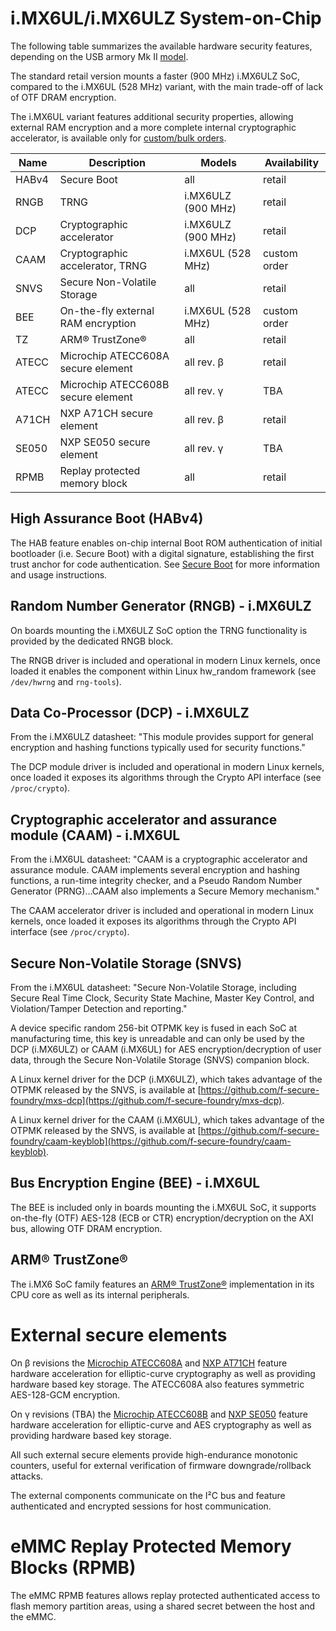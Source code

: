 # i.MX6UL/i.MX6ULZ System-on-Chip

The following table summarizes the available hardware security features,
depending on the USB armory Mk II
[model](https://github.com/f-secure-foundry/usbarmory/wiki/Ordering-information).

The standard retail version mounts a faster (900 MHz) i.MX6ULZ SoC, compared to
the i.MX6UL (528 MHz) variant, with the main trade-off of lack of OTF DRAM
encryption.

The i.MX6UL variant features additional security properties, allowing external RAM
encryption and a more complete internal cryptographic accelerator, is available
only for [custom/bulk orders](https://github.com/f-secure-foundry/usbarmory/wiki/Ordering-information#custombulk-orders).

| Name  | Description                          | Models              | Availability |
|-------|--------------------------------------|---------------------|--------------|
| HABv4 | Secure Boot                          | all                 | retail       |
| RNGB  | TRNG                                 | i.MX6ULZ (900 MHz)  | retail       |
| DCP   | Cryptographic accelerator            | i.MX6ULZ (900 MHz)  | retail       |
| CAAM  | Cryptographic accelerator, TRNG      | i.MX6UL  (528 MHz)  | custom order |
| SNVS  | Secure Non-Volatile Storage          | all                 | retail       |
| BEE   | On-the-fly external RAM encryption   | i.MX6UL  (528 MHz)  | custom order |
| TZ    | ARM® TrustZone®                      | all                 | retail       |
| ATECC | Microchip ATECC608A secure element   | all rev. β          | retail       |
| ATECC | Microchip ATECC608B secure element   | all rev. γ          | TBA          |
| A71CH | NXP A71CH secure element             | all rev. β          | retail       |
| SE050 | NXP SE050 secure element             | all rev. γ          | TBA          |
| RPMB  | Replay protected memory block        | all                 | retail       |

## High Assurance Boot (HABv4)

The HAB feature enables on-chip internal Boot ROM authentication of initial
bootloader (i.e. Secure Boot) with a digital signature, establishing the first
trust anchor for code authentication. See
[Secure Boot](https://github.com/f-secure-foundry/usbarmory/wiki/Secure-boot-(Mk-II)) for
more information and usage instructions.

## Random Number Generator (RNGB) - i.MX6ULZ

On boards mounting the i.MX6ULZ SoC option the TRNG functionality is
provided by the dedicated RNGB block.

The RNGB driver is included and operational in modern Linux kernels, once
loaded it enables the component within Linux hw_random framework (see
`/dev/hwrng` and `rng-tools`).

## Data Co-Processor (DCP) - i.MX6ULZ

From the i.MX6ULZ datasheet: "This module provides support for general
encryption and hashing functions typically used for security functions."

The DCP module driver is included and operational in modern Linux kernels, once
loaded it exposes its algorithms through the Crypto API interface (see
`/proc/crypto`).

## Cryptographic accelerator and assurance module (CAAM) - i.MX6UL

From the i.MX6UL datasheet: "CAAM is a cryptographic accelerator and assurance
module. CAAM implements several encryption and hashing functions, a run-time
integrity checker, and a Pseudo Random Number Generator (PRNG)...CAAM also
implements a Secure Memory mechanism."

The CAAM accelerator driver is included and operational in modern Linux
kernels, once loaded it exposes its algorithms through the Crypto API interface
(see `/proc/crypto`).

## Secure Non-Volatile Storage (SNVS)

From the i.MX6UL datasheet: "Secure Non-Volatile Storage, including Secure Real
Time Clock, Security State Machine, Master Key Control, and Violation/Tamper
Detection and reporting."

A device specific random 256-bit OTPMK key is fused in each SoC at
manufacturing time, this key is unreadable and can only be used by the DCP
(i.MX6ULZ) or CAAM (i.MX6UL) for AES encryption/decryption of user data, through
the Secure Non-Volatile Storage (SNVS) companion block.

A Linux kernel driver for the DCP (i.MX6ULZ), which takes advantage of the
OTPMK released by the SNVS, is available at
[https://github.com/f-secure-foundry/mxs-dcp](https://github.com/f-secure-foundry/mxs-dcp).

A Linux kernel driver for the CAAM (i.MX6UL), which takes advantage of the
OTPMK released by the SNVS, is available at
[https://github.com/f-secure-foundry/caam-keyblob](https://github.com/f-secure-foundry/caam-keyblob).

## Bus Encryption Engine (BEE) - i.MX6UL

The BEE is included only in boards mounting the i.MX6UL SoC, it supports
on-the-fly (OTF) AES-128 (ECB or CTR) encryption/decryption on the AXI bus,
allowing OTF DRAM encryption.

## ARM® TrustZone®

The i.MX6 SoC family features an [ARM® TrustZone®](http://www.arm.com/products/processors/technologies/trustzone/)
implementation in its CPU core as well as its internal peripherals.

# External secure elements

On β revisions the [Microchip ATECC608A](https://www.microchip.com/wwwproducts/en/ATECC608A) and
[NXP AT71CH](https://www.nxp.com/products/identification-and-security/authentication/plug-and-trust-the-fast-easy-way-to-deploy-secure-iot-connections:A71CH)
feature hardware acceleration for elliptic-curve cryptography as well as
providing hardware based key storage. The ATECC608A also features symmetric AES-128-GCM encryption.

On γ revisions (TBA) the [Microchip ATECC608B](https://www.microchip.com/wwwproducts/en/ATECC608A) and
[NXP SE050](https://www.nxp.com/products/security-and-authentication/authentication/edgelock-se050-plug-trust-secure-element-family-enhanced-iot-security-with-maximum-flexibility:SE050)
feature hardware acceleration for elliptic-curve and AES cryptography as well as providing
hardware based key storage.

All such external secure elements provide high-endurance monotonic counters,
useful for external verification of firmware downgrade/rollback attacks.

The external components communicate on the I²C bus and feature authenticated and
encrypted sessions for host communication.

# eMMC Replay Protected Memory Blocks (RPMB)

The eMMC RPMB features allows replay protected authenticated access to flash
memory partition areas, using a shared secret between the host and the eMMC.
